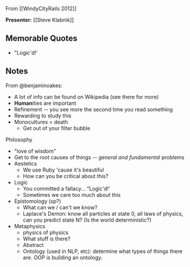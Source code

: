 From [[WindyCityRails 2012]]

**Presenter:** [[Steve Klabnik]]

## Memorable Quotes

* "Logic'd!'

## Notes

From @benjaminoakes:

* A lot of info can be found on Wikipedia (see there for more)
* **Human**ities are important
* Refinement -- you see more the second time you read something
* Rewarding to study this
* Monocultures = death
    * Get out of your filter bubble

Philosophy

* "love of wisdom"
* Get to the root causes of things -- _general and fundamental_ problems
* Aestetics
    * We use Ruby 'cause it's beautiful
    * How can you be critical about this?  
* Logic
    * You committed a fallacy... "Logic'd!'
    * Sometimes we care too much about this
* Epistomology (sp?)
    * What can we / can't we know?
    * Laplace's Demon: know all particles at state 0, all laws of physics, can you predict state N?  (Is the world deterministic?)
* Metaphysics
    * physics of physics
    * What stuff is there?
    * Abstract
    * Ontology (used in NLP, etc): determine what types of things there are.  OOP is building an ontology.
